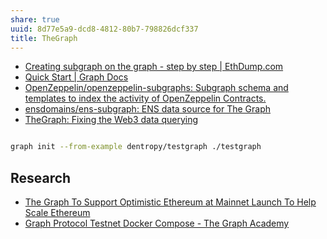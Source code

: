 ```yaml
---
share: true
uuid: 8d77e5a9-dcd8-4812-80b7-798826dcf337
title: TheGraph
---
```

* [Creating subgraph on the graph - step by step | EthDump.com](https://www.ethdump.com/creating-subgraph-graph-step-step)
* [Quick Start | Graph Docs](https://thegraph.com/docs/developer/quick-start)
* [OpenZeppelin/openzeppelin-subgraphs: Subgraph schema and templates to index the activity of OpenZeppelin Contracts.](https://github.com/OpenZeppelin/openzeppelin-subgraphs)
* [ensdomains/ens-subgraph: ENS data source for The Graph](https://github.com/ensdomains/ens-subgraph)
* [TheGraph: Fixing the Web3 data querying](https://soliditydeveloper.com/thegraph)

``` bash

graph init --from-example dentropy/testgraph ./testgraph

```


## Research

* [The Graph To Support Optimistic Ethereum at Mainnet Launch To Help Scale Ethereum](https://thegraph.com/blog/graph-optimistic-ethereum)
* [Graph Protocol Testnet Docker Compose - The Graph Academy](https://docs.thegraph.academy/technical-documentation/testnet/guide)